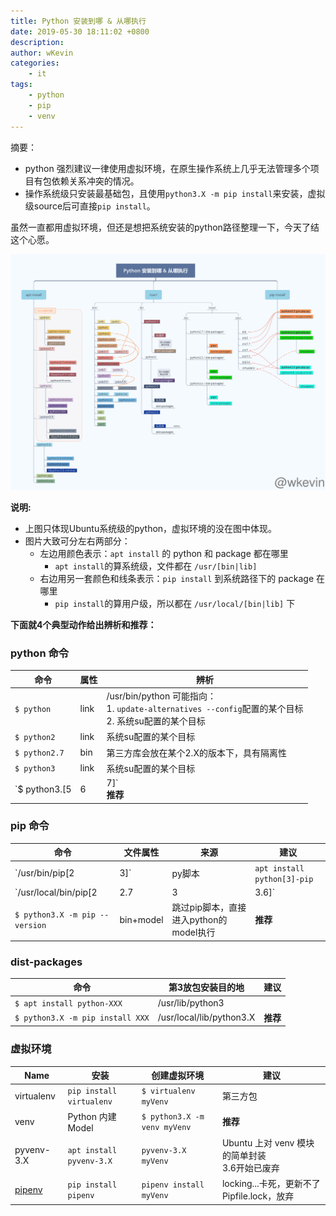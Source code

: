 ```yaml
---
title: Python 安装到哪 & 从哪执行
date: 2019-05-30 18:11:02 +0800
description: 
author: wKevin
categories: 
    - it
tags:
    - python
    - pip
    - venv
---
```


摘要：
- python 强烈建议一律使用虚拟环境，在原生操作系统上几乎无法管理多个项目有包依赖关系冲突的情况。
- 操作系统级只安装最基础包，且使用`python3.X -m pip install`来安装，虚拟级source后可直接`pip install`。

虽然一直都用虚拟环境，但还是想把系统安装的python路径整理一下，今天了结这个心愿。

![右键查看大图](/images/posts/2019-05-30-python.where/python.where.png)

**说明:**

- 上图只体现Ubuntu系统级的python，虚拟环境的没在图中体现。
- 图片大致可分左右两部分：
    - 左边用颜色表示：`apt install` 的 python 和 package 都在哪里
        - `apt install`的算系统级，文件都在 `/usr/[bin|lib]`
    - 右边用另一套颜色和线条表示：`pip install` 到系统路径下的 package 在哪里
        - `pip install`的算用户级，所以都在 `/usr/local/[bin|lib]` 下

**下面就4个典型动作给出辨析和推荐：**

### python 命令

|命令|属性|辨析|
|----|----|----|
|`$ python`|link| /usr/bin/python 可能指向：<br>1. `update-alternatives --config`配置的某个目标<br>2. 系统su配置的某个目标||
|`$ python2`|link|系统su配置的某个目标|
|`$ python2.7`|bin|第三方库会放在某个2.X的版本下，具有隔离性 |
|`$ python3`|link|系统su配置的某个目标| |
|`$ python3.[5|6|7]`<br>**推荐**|bin|第三方库会统一放在 /usr/lib/python3/dist-packages 下，所以 python3 的第三方库要具有很好的兼容性|


### pip 命令

|命令|文件属性|来源|建议|
|----|--------|----|----|
|`/usr/bin/pip[2|3]`|py脚本|`apt install python[3]-pip`|删去<br>`apt remove python-pip python3-pip`|
|`/usr/local/bin/pip[2|2.7|3|3.6]`|py脚本|get-pip.py<br><br>/usr/local/bin/pip3 命令安装不同版本时会相互覆盖||
|`$ python3.X -m pip --version`|bin+model|跳过pip脚本，直接进入python的model执行|**推荐**|

### dist-packages

|命令|第3放包安装目的地|建议|
|---|---|---|
|`$ apt install python-XXX`|/usr/lib/python3||
|`$ python3.X -m pip install XXX`|/usr/local/lib/python3.X|**推荐**|

### 虚拟环境

|Name|安装|创建虚拟环境|建议|
|----|----|------------|----|
|virtualenv|`pip install virtualenv`| `$ virtualenv myVenv`|第三方包|
|venv| Python 内建 Model|`$ python3.X -m venv myVenv`|**推荐**|
|pyvenv-3.X|`apt install pyvenv-3.X`|`pyvenv-3.X myVenv`|Ubuntu 上对 venv 模块的简单封装<br>3.6开始已废弃|
|[pipenv](https://github.com/pypa/pipenv)|`pip install pipenv`|`pipenv install myVenv`|locking...卡死，更新不了 Pipfile.lock，放弃|